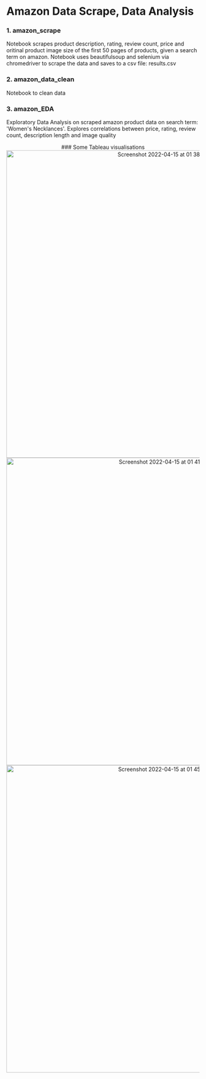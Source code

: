 # Amazon Data Scrape, Data Analysis

### 1. amazon_scrape 

Notebook scrapes product description, rating, review count, price and oritinal product image size of the first 50 pages of products, given a search term on amazon. Notebook uses beautifulsoup and selenium via chromedriver to scrape the data and saves to a csv file: results.csv

### 2. amazon_data_clean 

Notebook to clean data 


### 3. amazon_EDA

Exploratory Data Analysis on scraped amazon product data on search term: 'Women's Necklances'.
Explores correlations between price, rating, review count, description length and image quality

<p align="center">
  ### Some Tableau visualisations
<img width="800" alt="Screenshot 2022-04-15 at 01 38 47" src="https://user-images.githubusercontent.com/71874390/163527487-0d3a90a5-ef6e-4652-b53e-f692256eaf77.png">

<img width="800" alt="Screenshot 2022-04-15 at 01 41 17" src="https://user-images.githubusercontent.com/71874390/163527507-661781c5-c4c4-462e-bb94-fd51635964e4.png">

<img width="800" alt="Screenshot 2022-04-15 at 01 45 21" src="https://user-images.githubusercontent.com/71874390/163527523-67e1825c-e475-420c-9d8b-73841a50c540.png">
</p>

